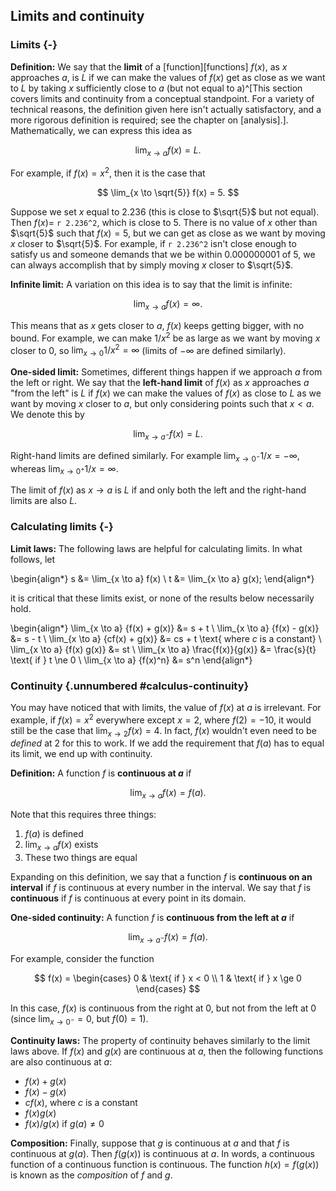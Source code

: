 ## Limits and continuity

### Limits {-}

**Definition:** We say that the **limit** of a [function][functions] $f(x)$, as $x$ approaches $a$, is $L$ if we can make the values of $f(x)$ get as close as we want to $L$ by taking $x$ sufficiently close to $a$ (but not equal to a)^[This section covers limits and continuity from a conceptual standpoint. For a variety of technical reasons, the definition given here isn't actually satisfactory, and a more rigorous definition is required; see the chapter on [analysis].]. Mathematically, we can express this idea as

$$ \lim_{x \to a} f(x) = L. $$

For example, if $f(x)=x^2$, then it is the case that 

$$ \lim_{x \to \sqrt{5}} f(x) = 5. $$

Suppose we set $x$ equal to 2.236 (this is close to $\sqrt{5}$ but not equal). Then $f(x)=$ `r 2.236^2`, which is close to 5. There is no value of $x$ other than $\sqrt{5}$ such that $f(x)=5$, but we can get as close as we want by moving $x$ closer to $\sqrt{5}$. For example, if `r 2.236^2` isn't close enough to satisfy us and someone demands that we be within 0.000000001 of 5, we can always accomplish that by simply moving $x$ closer to $\sqrt{5}$.


**Infinite limit:** A variation on this idea is to say that the limit is infinite:

$$ \lim_{x \to a} f(x) = \infty. $$

This means that as $x$ gets closer to $a$, $f(x)$ keeps getting bigger, with no bound. For example, we can make $1/x^2$ be as large as we want by moving $x$ closer to 0, so $\lim_{x \to 0} 1/x^2 = \infty$ (limits of $-\infty$ are defined similarly).

**One-sided limit:** Sometimes, different things happen if we approach $a$ from the left or right. We say that the **left-hand limit** of $f(x)$ as $x$ approaches $a$ "from the left" is $L$ if $f(x)$ we can make the values of $f(x)$ as close to $L$ as we want by moving $x$ closer to $a$, but only considering points such that $x < a$. We denote this by

$$ \lim_{x \to a^-} f(x) = L. $$

Right-hand limits are defined similarly. For example $\lim_{x \to 0^-} 1/x = -\infty$, whereas $\lim_{x \to 0^+} 1/x = \infty$.

The limit of $f(x)$ as $x \to a$ is $L$ if and only both the left and the right-hand limits are also $L$.

### Calculating limits {-}

**Limit laws:** The following laws are helpful for calculating limits. In what follows, let

\begin{align*}
s &= \lim_{x \to a} f(x) \\
t &= \lim_{x \to a} g(x);
\end{align*}

it is critical that these limits exist, or none of the results below necessarily hold.

\begin{align*}
\lim_{x \to a} \{f(x) + g(x)\} &= s + t \\
\lim_{x \to a} \{f(x) - g(x)\} &= s - t \\
\lim_{x \to a} \{cf(x) + g(x)\} &= cs + t \text{ where $c$ is a constant} \\
\lim_{x \to a} \{f(x) g(x)\} &= st \\
\lim_{x \to a} \frac{f(x)}{g(x)} &= \frac{s}{t} \text{ if } t \ne 0 \\
\lim_{x \to a} \{f(x)^n\} &= s^n
\end{align*}

### Continuity {.unnumbered #calculus-continuity}

You may have noticed that with limits, the value of $f(x)$ at $a$ is irrelevant. For example, if $f(x)=x^2$ everywhere except $x=2$, where $f(2) = -10$, it would still be the case that $\lim_{x \to 2} f(x) = 4$. In fact, $f(x)$ wouldn't even need to be *defined* at 2 for this to work. If we add the requirement that $f(a)$ has to equal its limit, we end up with continuity.

**Definition:** A function $f$ is **continuous at $a$** if

$$ \lim_{x \to a} f(x) = f(a). $$

Note that this requires three things:

1. $f(a)$ is defined
2. $\lim_{x \to a} f(x)$ exists
3. These two things are equal

Expanding on this definition, we say that a function $f$ is **continuous on an interval** if $f$ is continuous at every number in the interval. We say that $f$ is **continuous** if $f$ is continuous at every point in its domain.

**One-sided continuity:** A function $f$ is **continuous from the left at $a$** if

$$ \lim_{x \to a^-} f(x) = f(a). $$

For example, consider the function

$$ f(x) = \begin{cases}
0 & \text{ if } x < 0 \\
1 & \text{ if } x \ge 0
\end{cases} $$

In this case, $f(x)$ is continuous from the right at 0, but not from the left at 0 (since $\lim_{x \to 0^-}=0$, but $f(0) = 1$).

**Continuity laws:** The property of continuity behaves similarly to the limit laws above. If $f(x)$ and $g(x)$ are continuous at $a$, then the following functions are also continuous at $a$:

* $f(x) + g(x)$
* $f(x) - g(x)$
* $c f(x)$, where $c$ is a constant
* $f(x) g(x)$
* $f(x) / g(x)$ if $g(a) \ne 0$

**Composition:** Finally, suppose that $g$ is continuous at $a$ and that $f$ is continuous at $g(a)$. Then $f(g(x))$ is continuous at $a$. In words, a continuous function of a continuous function is continuous. The function $h(x) = f(g(x))$ is known as the *composition* of $f$ and $g$.
